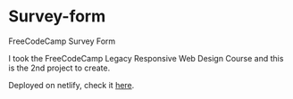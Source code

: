 # Survey-form

FreeCodeCamp Survey Form

I took the FreeCodeCamp Legacy Responsive Web Design Course and this is the 2nd project to create.

Deployed on netlify, check it [here](https://elaborate-capybara-a354e1.netlify.app/).
